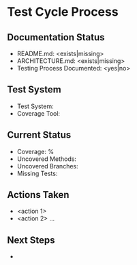 # Test Cycle Process

## Documentation Status
- README.md: <exists|missing>
- ARCHITECTURE.md: <exists|missing>
- Testing Process Documented: <yes|no>

## Test System
- Test System: <detected test system>
- Coverage Tool: <tool>

## Current Status
- Coverage: <percentage>%
- Uncovered Methods: <list>
- Uncovered Branches: <list>
- Missing Tests: <list>

## Actions Taken
- <action 1>
- <action 2>
...

## Next Steps
- <next action> 